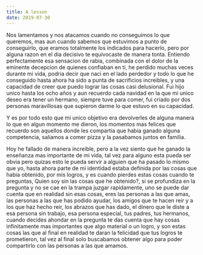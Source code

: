 ```yaml
---
title: A lesson
date: 2019-07-30
---
```


Nos lamentamos y nos atacamos cuando no conseguimos lo que queremos,
mas aun cuando sabemos que estuvimos a punto de conseguirlo, que
eramos totalmente los indicados para hacerlo, pero por alguna
razon en el dia decisivo te equivocaste de manera tonta.
Entiendo perfectamente esa sensacion de rabia, combinada con
el dolor de la eminente decepcion de quienes confiaban en ti,
he perdido muchas veces durante mi vida, podria decir que
naci en el lado perdedor y todo lo que he conseguido hasta
ahora ha sido a punta de sacrificios increibles, y una
capacidad de creer que puedo lograr las cosas casi
delusional. Fui hijo unico hasta los ocho años y aun
recuerdo cada navidad en la que mi unico deseo era tener un
hermano, siempre tuve para comer, fui criado por dos personas
maravillosas que supieron darme lo que estuvo en su capacidad.

Y es por todo esto que mi unico objetivo era devolverles de alguna
manera lo que en algun momento me dieron, los momentos mas felices
que recuerdo son aquellos donde les compartia que habia ganado
alguna competencia, saliamos a comer pizza y la pasabamos juntos
en familia.

Hoy he fallado de manera increible, pero a la vez siento que he
ganado la enseñanza mas importante de mi vida,
tal vez para alguno esta pueda ser obvia pero quizas esto le pueda
servir a alguien que ha pasado lo mismo que yo, hasta ahora parte
de mi identidad estaba definida por las cosas que habia obtenido,
por mis logros, y es cuando pierdes estas cosas cuando te preguntas,
Quien soy sin las cosas que he obtenido?, si se profundiza en la
pregunta y no se cae en la trampa juzgar rapidamente, uno se
puede dar cuenta que en realidad sin esas cosas, eres las
personas a las que amas, las personas a las que has podido ayudar,
los amigos que te hacen reir y a los que haz hecho reir, los abrazos que has
dado, el dinero que le diste a esa persona sin trabajo, esa persona
especial, tus padres, tus hermanos, cuando decides ahondar
en la pregunta te das cuenta que hay cosas infinitamente mas
importantes que algo material o un logro, y son estas
cosas las que al final en realidad te daran la felicidad
que tus logros te prometieron, tal vez al final solo
buscabamos obtener algo para poder compartirlo con las personas a las que amamos.
